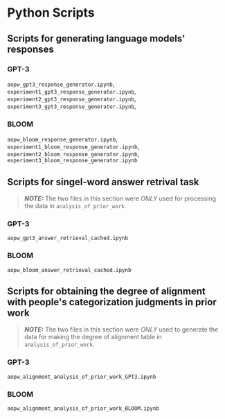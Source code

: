 # Python Scripts

## Scripts for generating language models' responses

### GPT-3
 `aopw_gpt3_response_generator.ipynb`, `experiment1_gpt3_response_generator.ipynb`,     `experiment2_gpt3_response_generator.ipynb`,  `experiment3_gpt3_response_generator.ipynb`,

### BLOOM

 `aopw_bloom_response_generator.ipynb`, `experiment1_bloom_response_generator.ipynb`,
 `experiment2_bloom_response_generator.ipynb`, `experiment3_bloom_response_generator.ipynb` 

## Scripts for singel-word answer retrival task
>**_NOTE:_** The two files in this section were <i>ONLY</i> used for processing the data in `analysis_of_prior_work`. 

### GPT-3 
`aopw_gpt3_answer_retrieval_cached.ipynb`

### BLOOM
`aopw_bloom_answer_retrieval_cached.ipynb` 

## Scripts for obtaining the degree of alignment with people's categorization judgments in prior work
>**_NOTE:_** The two files in this section were <i>ONLY</i> used to generate the data for making the degree of alignment table in `analysis_of_prior_work`. 

### GPT-3 

`aopw_alignment_analysis_of_prior_work_GPT3.ipynb` 

### BLOOM
`aopw_alignment_analysis_of_prior_work_BLOOM.ipynb` 

